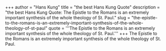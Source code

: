 +++
author = "Hans Kung"
title = "the best Hans Kung Quote"
description = "the best Hans Kung Quote: The Epistle to the Romans is an extremely important synthesis of the whole theology of St. Paul."
slug = "the-epistle-to-the-romans-is-an-extremely-important-synthesis-of-the-whole-theology-of-st-paul"
quote = '''The Epistle to the Romans is an extremely important synthesis of the whole theology of St. Paul.'''
+++
The Epistle to the Romans is an extremely important synthesis of the whole theology of St. Paul.
